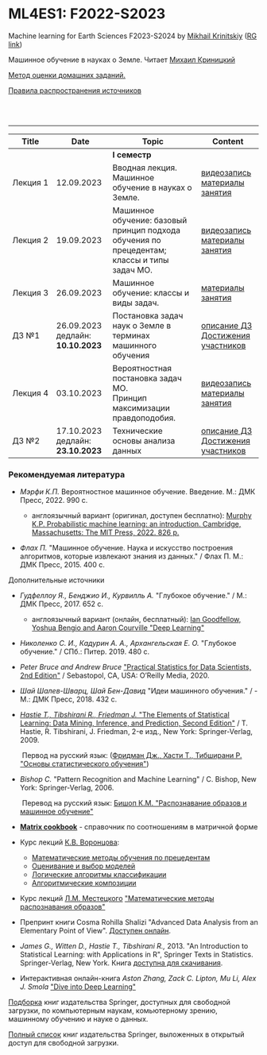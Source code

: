 # ML4ES1: F2022-S2023
Machine learning for Earth Sciences F2023-S2024 by [Mikhail Krinitskiy](https://sail.ocean.ru/viewuser.php?user=krinitsky) ([RG link](https://www.researchgate.net/profile/Mikhail_Krinitskiy))

Машинное обучение в науках о Земле. Читает [Михаил Криницкий](https://sail.ocean.ru/viewuser.php?user=krinitsky)<br />

[Метод оценки домашних заданий.](./homeworks_policy.md)<br />

[Правила распространения источников](./resources_policy.md)<br />

<br /><br />

-------

| Title | Date | Topic | Content |
| ----- | ---- | ----- | ------- |
|  |  | **I семестр** |  |
| Лекция 1 | 12.09.2023 | Вводная лекция. Машинное обучение в науках о Земле. | [видеозапись](https://ml4es.ru/links/ML4ES1-2023-Lect01-2023-09-12)<br>[материалы занятия](https://github.com/MKrinitskiy/ML4ES1-F2023-S2024/blob/main/Lect01/) |
| Лекция 2 | 19.09.2023 | Машинное обучение: базовый принцип подхода обучения по прецедентам;<br />классы и типы задач МО. | [видеозапись](https://ml4es.ru/links/ML4ES1-2023-Lect02-2023-09-19)<br />[материалы занятия](https://github.com/MKrinitskiy/ML4ES1-F2023-S2024/blob/main/Lect02/) |
| Лекция 3 | 26.09.2023 | Машинное обучение: классы и виды задач. | [материалы занятия](https://github.com/MKrinitskiy/ML4ES1-F2023-S2024/blob/main/Lect03/) |
| ДЗ №1 | 26.09.2023<br />дедлайн: **10.10.2023** | Постановка задач наук о Земле в терминах машинного обучения | [описание ДЗ](https://github.com/MKrinitskiy/ML4ES1-F2023-S2024/blob/main/HW01/)<br />[Достижения участников](https://github.com/MKrinitskiy/ML4ES1-F2023-S2024/blob/main/HW01/leaderboard.md) |
| Лекция 4 | 03.10.2023 | Вероятностная постановка задач МО.<br />Принцип максимизации правдоподобия. | [видеозапись](https://ml4es.ru/links/ML4ES1-2023-Lect04-2023-10-03)<br />[материалы занятия](https://github.com/MKrinitskiy/ML4ES1-F2023-S2024/blob/main/Lect04/) |
| ДЗ №2 | 17.10.2023<br />дедлайн: **23.10.2023** | Технические основы анализа данных | [описание ДЗ](https://github.com/MKrinitskiy/ML4ES1-F2023-S2024/blob/main/HW02/)<br />[Достижения участников](https://github.com/MKrinitskiy/ML4ES1-F2023-S2024/blob/main/HW02/leaderboard.md) |

### Рекомендуемая литература

- *Мэрфи К.П.* Вероятностное машинное обучение. Введение. М.: ДМК Пресс, 2022. 990 с.
  - англоязычный вариант (оригинал, доступен бесплатно): [Murphy K.P. Probabilistic machine learning: an introduction. Cambridge, Massachusetts: The MIT Press, 2022. 826 p.](https://probml.github.io/pml-book/book1.html)

- *Флах П.* "Машинное обучение. Наука и искусство построения алгоритмов, которые извлекают знания из данных." / Флах П. М.: ДМК Пресс, 2015. 400 c.

Дополнительные источники

- *Гудфеллоу Я., Бенджио И., Курвилль А.* "Глубокое обучение." / М.: ДМК Пресс, 2017. 652 c.

  - англоязычный вариант (онлайн, бесплатный): [Ian Goodfellow, Yoshua Bengio and Aaron Courville "Deep Learning"](https://www.deeplearningbook.org/)

- *Николенко С. И., Кадурин А. А., Архангельская Е. О.* "Глубокое обучение." / СПб.: Питер. 2019. 480 с.

- *Peter Bruce and Andrew Bruce* ["Practical Statistics for Data Scientists, 2nd Edition"](https://www.oreilly.com/library/view/practical-statistics-for/9781492072935/) / Sebastopol, CA, USA: O’Reilly Media, 2020.

- *Шай Шалев-Шварц, Шай Бен-Давид* "Идеи машинного обучения." / - М.: ДМК Пресс, 2018. 432 c.

- [*Hastie T., Tibshirani R., Friedman J.* "The Elements of Statistical Learning: Data Mining, Inference, and Prediction, Second Edition"](https://web.stanford.edu/~hastie/Papers/ESLII.pdf) / T. Hastie, R. Tibshirani, J. Friedman, 2-е изд., New York: Springer-Verlag, 2009.

  ​	Первод на русский язык: ([Фридман Дж., Хасти Т., Тибширани Р. "Основы статистического обучения"](https://www.ozon.ru/product/osnovy-statisticheskogo-obucheniya-intellektualnyy-analiz-dannyh-logicheskiy-vyvod-i-prognozirovanie-180548799/))

- *Bishop C.* "Pattern Recognition and Machine Learning" / C. Bishop, New York: Springer-Verlag, 2006.

  ​	Перевод на русский язык: [Бишоп К.М. "Распознавание образов и машинное обучение"](https://www.ozon.ru/product/raspoznavanie-obrazov-i-mashinnoe-obuchenie-bishop-kristofer-m-180548800/)

- [**Matrix cookbook**](https://www.math.uwaterloo.ca/~hwolkowi/matrixcookbook.pdf) - справочник по соотношениям в матричной форме

- Курс лекций [К.В. Воронцова](http://www.machinelearning.ru/wiki/index.php?title=%D0%A3%D1%87%D0%B0%D1%81%D1%82%D0%BD%D0%B8%D0%BA:%D0%9A%D0%BE%D0%BD%D1%81%D1%82%D0%B0%D0%BD%D1%82%D0%B8%D0%BD_%D0%92%D0%BE%D1%80%D0%BE%D0%BD%D1%86%D0%BE%D0%B2):
  - [Математические методы обучения по прецедентам](http://www.machinelearning.ru/wiki/images/6/6d/Voron-ML-1.pdf)
  - [Оценивание и выбор моделей](http://www.machinelearning.ru/wiki/images/2/2d/Voron-ML-Modeling.pdf)
  - [Логические алгоритмы классификации](http://www.machinelearning.ru/wiki/images/3/3e/Voron-ML-Logic.pdf)
  - [Алгоритмические композиции](http://www.machinelearning.ru/wiki/images/0/0d/Voron-ML-Compositions.pdf)
  
- Курс лекций [Л.М. Местецкого](http://www.machinelearning.ru/wiki/index.php?title=%D0%A3%D1%87%D0%B0%D1%81%D1%82%D0%BD%D0%B8%D0%BA:Mest) ["Математические методы распознавания образов"](http://www.ccas.ru/frc/papers/mestetskii04course.pdf)

- Препринт книги Cosma Rohilla Shalizi "Advanced Data Analysis from an Elementary Point of View". [Доступен онлайн](https://www.stat.cmu.edu/~cshalizi/ADAfaEPoV/).

- *James G., Witten D., Hastie T., Tibshirani R.,* 2013. "An Introduction to Statistical Learning: with Applications in R", Springer Texts in Statistics. Springer-Verlag, New York. Книга [доступна для скачивания](http://faculty.marshall.usc.edu/gareth-james/ISL/ISLR%20Seventh%20Printing.pdf).

- Интерактивная онлайн-книга *Aston Zhang, Zack C. Lipton, Mu Li, Alex J. Smola* ["Dive into Deep Learning"](http://d2l.ai/) 



[Подборка](https://towardsdatascience.com/springer-has-released-65-machine-learning-and-data-books-for-free-961f8181f189) книг издательства Springer, доступных для свободной загрузки, по компьютерным наукам, комьютерному зрению, машинному обучению и науке о данных.

[Полный список](https://link.springer.com/search/page/3?facet-content-type="Book"&package=openaccess) книг издательства Springer, выложенных в открытый доступ для свободной загрузки.